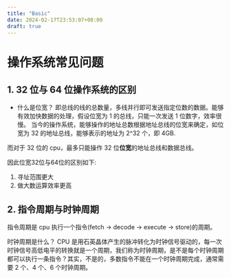 ```yaml
---
title: "Basic"
date: 2024-02-17T23:53:07+08:00
draft: true
---
```


# 操作系统常见问题

## 1. 32 位与 64 位操作系统的区别

- 什么是位宽？
  即总线的线的总数量，多线并行即可发送指定位数的数据。能够有效加快数据的处理，假设位宽为 1 的总线，只能一次发送 1 位数字，效率很慢。
  当今的操作系统，能够操作的地址总数根据地址总线的位宽来确定，如位宽为 32 的地址总线，能够表示的地址为 2^32 个，即 4GB.

而对于 32 位的 cpu，最多只能操作 32 位**位宽**的地址总线和数据总线。

因此位宽32位与64位的区别如下:
1. 寻址范围更大
2. 做大数运算效率更高


## 2. 指令周期与时钟周期

指令周期是 cpu 执行一个指令(fetch -> decode -> execute -> store)的周期。

时钟周期是什么？
CPU 是用石英晶体产生的脉冲转化为时钟信号驱动的，每一次时钟信号高低电平的转换就是一个周期，我们称为时钟周期，是不是每个时钟周期都可以执行一条指令？其实，不是的，多数指令不能在一个时钟周期完成，通常需要 2 个、4 个、6 个时钟周期。
